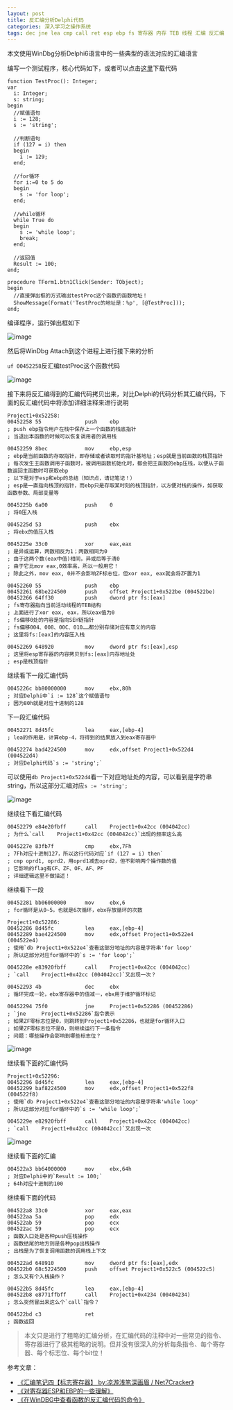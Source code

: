 ```yaml
---
layout: post
title: 反汇编分析Delphi代码
categories: 深入学习之操作系统
tags: dec jne lea cmp call ret esp ebp fs 寄存器 内存 TEB 线程 汇编 反汇编 堆栈 delphi 函数 函数调用 循环 for while 判断 if 赋值 string windows windbg
---
```


本文使用WinDbg分析Delphi6语言中的一些典型的语法对应的汇编语言

编写一个测试程序，核心代码如下，或者可以点击[这里](../download/20171022/asm.zip)下载代码

```
function TestProc(): Integer;
var
  i: Integer;
  s: string;
begin
  //赋值语句
  i := 128;
  s := 'string';

  //判断语句
  if (127 = i) then
  begin
    i := 129;
  end;

  //for循环
  for i:=0 to 5 do
  begin
    s := 'for loop';
  end;

  //while循环
  while True do
  begin
    s := 'while loop';
    break;
  end;

  //返回值
  Result := 100;
end;

procedure TForm1.btn1Click(Sender: TObject);
begin
  //直接弹出框的方式输出testProc这个函数的函数地址！
  ShowMessage(Format('TestProc的地址是：%p', [@TestProc]));
end;
```

编译程序，运行弹出框如下

![image](../media/image/2017-10-22/01.png)

然后将WinDbg Attach到这个进程上进行接下来的分析

`uf 00452258`反汇编testProc这个函数代码

![image](../media/image/2017-10-22/02.png)

接下来将反汇编得到的汇编代码拷贝出来，对比Delphi的代码分析其汇编代码，下面的反汇编代码中将添加详细注释来进行说明

```
Project1+0x52258:
00452258 55              push    ebp
; push ebp指令用户在栈中保存上一个函数的栈底指针
; 当退出本函数的时候可以恢复调用者的调用栈

00452259 8bec            mov     ebp,esp
; ebp是当前函数的存取指针，即存储或者读取时的指针基地址；esp就是当前函数的栈顶指针
; 每次发生主函数调用子函数时，被调用函数初始化时，都会把主函数的ebp压栈，以便从子函数返回主函数时可获取ebp
; 以下是对于esp和ebp的总结（知识点，请记笔记！）
; esp是一直指向栈顶的指针，而ebp只是存取某时刻的栈顶指针，以方便对栈的操作，如获取函数参数、局部变量等

0045225b 6a00            push    0
; 将0压入栈

0045225d 53              push    ebx
; 将ebx的值压入栈

0045225e 33c0            xor     eax,eax
; 是异或运算，两数相反为1；两数相同为0
; 由于这两个数(eax中值)相同，异或后等于清0
; 由于它比mov eax,0效率高，所以一般用它！
; 除此之外，mov eax, 0并不会影响ZF标志位，但xor eax, eax就会将ZF置为1

00452260 55              push    ebp
00452261 68be224500      push    offset Project1+0x522be (004522be)
00452266 64ff30          push    dword ptr fs:[eax]
; fs寄存器指向当前活动线程的TEB结构
; 上面进行了xor eax, eax，所以eax值为0
; fs偏移0处的内容是指向SEH链指针
; fs偏移004、008、00C、010……都分别存储对应有意义的内容
; 这里将fs:[eax]的内容压入栈

00452269 648920          mov     dword ptr fs:[eax],esp
; 这里将esp寄存器的内容拷贝到fs:[eax]内存地址处
; esp是栈顶指针
```

继续看下一段汇编代码

```
0045226c bb80000000      mov     ebx,80h
; 对应Delphi中`i := 128`这个赋值语句
; 因为80h就是对应十进制的128
```

下一段汇编代码

```
00452271 8d45fc          lea     eax,[ebp-4]
; lea的作用是，计算ebp-4，将得到的结果放入到eax寄存器中

00452274 bad4224500      mov     edx,offset Project1+0x522d4 (004522d4)
; 对应Delphi代码`s := 'string';`
```

可以使用`db Project1+0x522d4`看一下对应地址处的内容，可以看到是字符串string，所以这部分汇编对应`s := 'string';`

![image](../media/image/2017-10-22/03.png)

继续往下看汇编代码

```
00452279 e84e20fbff      call    Project1+0x42cc (004042cc)
; 为什么`call    Project1+0x42cc (004042cc)`出现的频率这么高

0045227e 83fb7f          cmp     ebx,7Fh
; 7Fh对应十进制127，所以这行代码对应`if (127 = i) then`
; cmp oprd1, oprd2，用oprd1减去oprd2，但不影响两个操作数的值
; 它影响的flag有CF、ZF、OF、AF、PF
; 详细逻辑这里不做描述！
```

继续看下一段

```
00452281 bb06000000      mov     ebx,6
; for循环是从0~5，也就是6次循环，ebx存放循环的次数

Project1+0x52286:
00452286 8d45fc          lea     eax,[ebp-4]
00452289 bae4224500      mov     edx,offset Project1+0x522e4 (004522e4)
; 使用`db Project1+0x522e4`查看这部分地址的内容是字符串'for loop'
; 所以这部分对应for循环中的`s := 'for loop';`

0045228e e83920fbff      call    Project1+0x42cc (004042cc)
; `call    Project1+0x42cc (004042cc)`又出现一次？

00452293 4b              dec     ebx
; 循环完成一轮，ebx寄存器中的值减一，ebx用于维护循环标记

00452294 75f0            jne     Project1+0x52286 (00452286)
; `jne     Project1+0x52286`指令表示
; 如果ZF零标志位是0，则跳转到Project1+0x52286，也就是for循环入口
; 如果ZF零标志位不是0，则继续运行下一条指令
; 问题：哪些操作会影响到哪些标志位？
```

![image](../media/image/2017-10-22/04.png)

继续看下面的汇编代码

```
Project1+0x52296:
00452296 8d45fc          lea     eax,[ebp-4]
00452299 baf8224500      mov     edx,offset Project1+0x522f8 (004522f8)
; 使用`db Project1+0x522e4`查看这部分地址的内容是字符串'while loop'
; 所以这部分对应for循环中的`s := 'while loop';`

0045229e e82920fbff      call    Project1+0x42cc (004042cc)
; `call    Project1+0x42cc (004042cc)`又出现一次
```

![image](../media/image/2017-10-22/05.png)

继续看下面的汇编

```
004522a3 bb64000000      mov     ebx,64h
; 对应Delphi中的`Result := 100;`
; 64h对应十进制的100
```

继续看下面的代码

```
004522a8 33c0            xor     eax,eax
004522aa 5a              pop     edx
004522ab 59              pop     ecx
004522ac 59              pop     ecx
; 函数入口处是各种push压栈操作
; 函数结尾的地方则是各种pop出栈操作
; 出栈是为了恢复调用函数的调用栈上下文

004522ad 648910          mov     dword ptr fs:[eax],edx
004522b0 68c5224500      push    offset Project1+0x522c5 (004522c5)
; 怎么又有个入栈操作？

004522b5 8d45fc          lea     eax,[ebp-4]
004522b8 e8771ffbff      call    Project1+0x4234 (00404234)
; 怎么突然冒出来这么个`call`指令？

004522bd c3              ret
; 函数返回
```

>本文只是进行了粗略的汇编分析，在汇编代码的注释中对一些常见的指令、寄存器进行了极其粗略的说明。但并没有很深入的分析每条指令、每个寄存器、每个标志位、每个bit位！

参考文章：

* [《汇编笔记四【标志寄存器】 by:凉游浅笔深画眉 / Net7Cracker》](http://www.cnblogs.com/fuhua/p/5936394.html)
* [《对寄存器ESP和EBP的一些理解》](http://blog.csdn.net/wangkr111/article/details/41315629)
* [《在WinDBG中查看函数的反汇编代码的命令》](http://www.cnblogs.com/awpatp/archive/2011/01/01/1923881.html)

